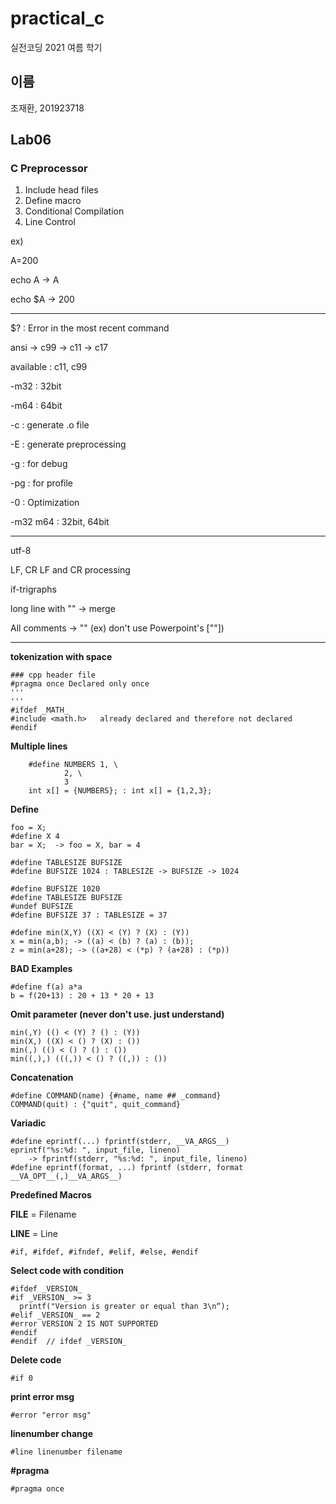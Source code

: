 # practical_c

실전코딩 2021 여름 학기

## 이름

조재환, 201923718

## Lab06

### C Preprocessor
1. Include head files
1. Define macro
1. Conditional Compilation
1. Line Control

ex)

A=200

echo A -> A

echo $A -> 200

---
$? : Error in the most recent command

ansi -> c99 -> c11 -> c17

available : c11, c99 

-m32 : 32bit

-m64 : 64bit

-c : generate .o file

-E : generate preprocessing

-g : for debug

-pg : for profile

-0 : Optimization

-m32 m64 : 32bit, 64bit

-------------------------------------
utf-8

LF, CR LF and CR processing

if-trigraphs

long line with "\" -> merge

All comments -> "" (ex) don't use Powerpoint's [""])

---

**tokenization with space**

```
### cpp header file
#pragma once Declared only once
'''
'''
#ifdef _MATH_
#include <math.h>	already declared and therefore not declared
#endif
```
**Multiple lines**
```
	#define NUMBERS 1, \
			2, \
			3
	int x[] = {NUMBERS}; : int x[] = {1,2,3};
```
**Define**
```
foo = X;
#define X 4
bar = X;  -> foo = X, bar = 4
```
```
#define TABLESIZE BUFSIZE
#define BUFSIZE 1024 : TABLESIZE -> BUFSIZE -> 1024
```
```
#define BUFSIZE 1020
#define TABLESIZE BUFSIZE
#undef BUFSIZE
#define BUFSIZE 37 : TABLESIZE = 37
```
```
#define min(X,Y) ((X) < (Y) ? (X) : (Y))
x = min(a,b); -> ((a) < (b) ? (a) : (b));
z = min(a+28); -> ((a+28) < (*p) ? (a+28) : (*p))
```
**BAD Examples**
```
#define f(a) a*a
b = f(20+13) : 20 + 13 * 20 + 13
```
**Omit parameter (never don't use. just understand)**
```
min(,Y) (() < (Y) ? () : (Y))
min(X,) ((X) < () ? (X) : ())
min(,) (() < () ? () : ())
min((,),) (((,)) < () ? ((,)) : ())
```
**Concatenation**
```
#define COMMAND(name) {#name, name ## _command}
COMMAND(quit) : {"quit", quit_command}
```
**Variadic**
```
#define eprintf(...) fprintf(stderr, __VA_ARGS__)
eprintf("%s:%d: ", input_file, lineno)
    -> fprintf(stderr, "%s:%d: ", input_file, lineno)
#define eprintf(format, ...) fprintf (stderr, format __VA_OPT__(,)__VA_ARGS__)
```
**Predefined Macros**

__FILE__ = Filename

__LINE__ = Line

```
#if, #ifdef, #ifndef, #elif, #else, #endif
```
**Select code with condition**
```
#ifdef _VERSION_
#if _VERSION_ >= 3
  printf("Version is greater or equal than 3\n“);
#elif _VERSION_ == 2
#error VERSION 2 IS NOT SUPPORTED
#endif
#endif  // ifdef _VERSION_
```
**Delete code**
```
#if 0
```
**print error msg**
```
#error "error msg"
```

**linenumber change**
```
#line linenumber filename
```
**#pragma**
```
#pragma once
```